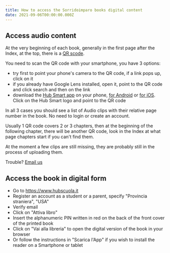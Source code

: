 ```yaml
---
title: How to access the Sorridoimparo books digital content
date: 2021-09-06T00:00:00.000Z
---
```


## Access audio content

At the very beginning of each book, generally in the first page after the Index, at the top, there is a [QR scode](https://en.wikipedia.org/wiki/QR_code).

You need to scan the QR code with your smartphone, you have 3 options:

* try first to point your phone's camera to the QR code, if a link pops up, click on it
* if you already have Google Lens installed, open it, point to the QR code and click search and then on the link
* download the [Hub Smart app](https://www.rizzolieducation.it/digitale/hub-smart-2/) on your phone, [for Android](https://play.google.com/store/apps/details?id=com.mondadori.hubsmart) or [for iOS](https://itunes.apple.com/it/app/hub-smart/id1404230827?mt=8). Click on the Hub Smart logo and point to the QR code

In all 3 cases you should see a list of Audio clips with their relative page number in the book. No need to login or create an account.

Usually 1 QR code covers 2 or 3 chapters, then at the beginning of the following chapter, there will be another QR code, look in the Index at what page chapters start if you can't find them.

At the moment a few clips are still missing, they are probably still in the process of uploading them.

Trouble? [Email us](/contact)

## Access the book in digital form

* Go to <https://www.hubscuola.it>
* Register an account as a student or a parent, specify "Provincia straniera", "USA"
* Verify email
* Click on "Attiva libro"
* Insert the alphanumeric PIN written in red on the back of the front cover of the printed book
* Click on "Vai alla libreria" to open the digital version of the book in your browser
* Or follow the instructions in "Scarica l'App" if you wish to install the reader on a Smartphone or tablet
